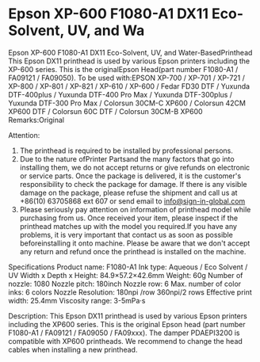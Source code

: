 # Epson XP-600 F1080-A1 DX11 Eco-Solvent, UV, and Wa

Epson XP-600 F1080-A1 DX11 Eco-Solvent, UV, and Water-BasedPrinthead
This Epson DX11 printhead is used by various Epson printers including the XP-600 series. This is the originalEpson Head(part number F1080-A1 / FA09121 / FA09050).
To be used with:EPSON XP-700 / XP-701 / XP-721 / XP-800 / XP-801 / XP-821 / XP-610 / XP-600 / Fedar FD30 DTF / Yuxunda DTF-400plus / Yuxunda DTF-400 Pro Max / Yuxunda DTF-300plus / Yuxunda DTF-300 Pro Max / Colorsun 30CM-C XP600 / Colorsun 42CM XP600 DTF / Colorsun 60C DTF / Colorsun 30CM-B XP600
Remarks:Original

Attention:
1. The printhead is required to be installed by professional persons.
2. Due to the nature ofPrinter Partsand the many factors that go into installing them, we do not accept returns or give refunds on electronic or service parts. Once the package is delivered, it is the customer's responsibility to check the package for damage. If there is any visible damage on the package, please refuse the shipment and call us at +86(10) 63705868 ext 607 or send email to info@sign-in-global.com
3. Please seriously pay attention on information of printhead model while purchasing from us. Once received your item, please inspect if the printhead matches up with the model you required.If you have any problems, it is very important that contact us as soon as possible beforeinstalling it onto machine. Please be aware that we don't accept any return and refund once the printhead is installed on the machine.

Specifications
Product name: F1080-A1
Ink type: Aqueous / Eco Solvent / UV
Width x Depth x Height: 84.9×57.2×42.6mm
Weight: 60g
Number of nozzle: 1080
Nozzle pitch: 180inch
Nozzle row: 6
Max. number of color inks: 6 colors
Nozzle Resolution: 180npi /row   360npi/2 rows
Effective print width: 25.4mm
Viscosity range: 3-5mPa·s

Description:
This Epson DX11 printhead is used by various Epson printers including the XP600 series. This is the original Epson head (part number F1080-A1 / FA09121 / FA09050 / FA09xxx). The damper PDAEPI3200 is compatible with XP600 printheads. We recommend to change the head cables when installing a new printhead.
